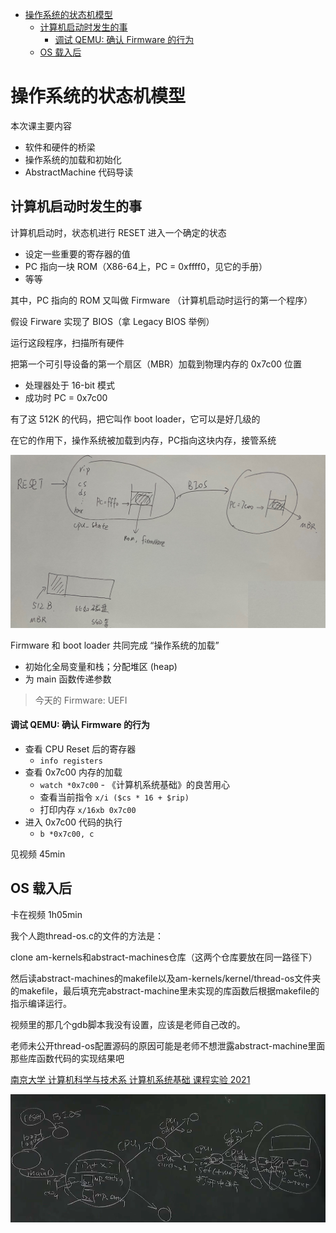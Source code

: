 - [操作系统的状态机模型](#操作系统的状态机模型)
  - [计算机启动时发生的事](#计算机启动时发生的事)
      - [调试 QEMU: 确认 Firmware 的行为](#调试-qemu-确认-firmware-的行为)
  - [OS 载入后](#os-载入后)


# 操作系统的状态机模型

本次课主要内容

- 软件和硬件的桥梁
- 操作系统的加载和初始化
- AbstractMachine 代码导读

## 计算机启动时发生的事

计算机启动时，状态机进行 RESET 进入一个确定的状态

- 设定一些重要的寄存器的值
- PC 指向一块 ROM（X86-64上，PC = 0xffff0，见它的手册）
- 等等

其中，PC 指向的 ROM 又叫做 Firmware （计算机启动时运行的第一个程序）

假设 Firware 实现了 BIOS（拿 Legacy BIOS 举例）

<!-- 扫描所有硬件，找到有操作系统的硬件，把操作系统加载到内存 -->
运行这段程序，扫描所有硬件

把第一个可引导设备的第一个扇区（MBR）加载到物理内存的 0x7c00 位置

- 处理器处于 16-bit 模式
- 成功时 PC = 0x7c00

有了这 512K 的代码，把它叫作 boot loader，它可以是好几级的

在它的作用下，操作系统被加载到内存，PC指向这块内存，接管系统

![](image/2023-06-20-19-38-50.png)

Firmware 和 boot loader 共同完成 “操作系统的加载”
- 初始化全局变量和栈；分配堆区 (heap)
- 为 main 函数传递参数

> 今天的 Firmware: UEFI

#### 调试 QEMU: 确认 Firmware 的行为

- 查看 CPU Reset 后的寄存器
  - `info registers`
- 查看 0x7c00 内存的加载
  - `watch *0x7c00` - 《计算机系统基础》的良苦用心
  - 查看当前指令 `x/i ($cs * 16 + $rip)`
  - 打印内存 `x/16xb 0x7c00`
- 进入 0x7c00 代码的执行
  - `b *0x7c00, c`

见视频 45min

## OS 载入后

卡在视频 1h05min

我个人跑thread-os.c的文件的方法是：

clone am-kernels和abstract-machines仓库（这两个仓库要放在同一路径下）

然后读abstract-machines的makefile以及am-kernels/kernel/thread-os文件夹的makefile，最后填充完abstract-machine里未实现的库函数后根据makefile的指示编译运行。

视频里的那几个gdb脚本我没有设置，应该是老师自己改的。

老师未公开thread-os配置源码的原因可能是老师不想泄露abstract-machine里面那些库函数代码的实现结果吧

[南京大学 计算机科学与技术系 计算机系统基础 课程实验 2021](https://nju-projectn.github.io/ics-pa-gitbook/ics2021/)

![](image/2023-06-21-15-48-46.png)